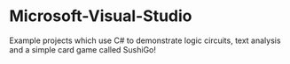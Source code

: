 # Microsoft-Visual-Studio
Example projects which use C# to demonstrate logic circuits, text analysis and a simple card game called SushiGo!
